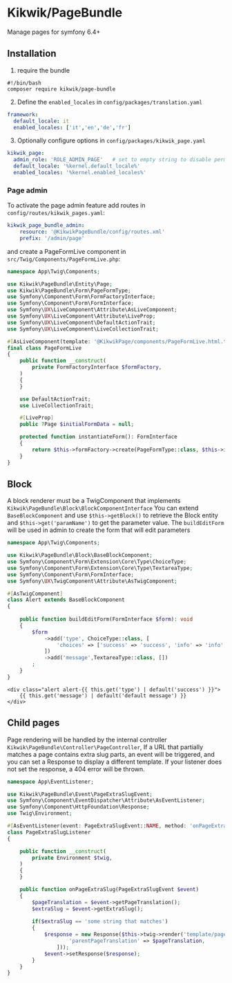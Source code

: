 Kikwik/PageBundle
=================

Manage pages for symfony 6.4+

## Installation

1. require the bundle

```console
#!/bin/bash
composer require kikwik/page-bundle
```

2. Define the `enabled_locales` in `config/packages/translation.yaml`

```yaml
framework:
  default_locale: it
  enabled_locales: ['it','en','de','fr']
```


3. Optionally configure options in `config/packages/kikwik_page.yaml`

```yaml
kikwik_page:
  admin_role: 'ROLE_ADMIN_PAGE'   # set to empty string to disable permission checker
  default_locale: '%kernel.default_locale%'
  enabled_locales: '%kernel.enabled_locales%'
```

### Page admin ###

To activate the page admin feature add routes in `config/routes/kikwik_pages.yaml`:

```yaml
kikwik_page_bundle_admin:
    resource: '@KikwikPageBundle/config/routes.xml'
    prefix: '/admin/page'
```

and create a PageFormLive component in `src/Twig/Components/PageFormLive.php`:

```php
namespace App\Twig\Components;

use Kikwik\PageBundle\Entity\Page;
use Kikwik\PageBundle\Form\PageFormType;
use Symfony\Component\Form\FormFactoryInterface;
use Symfony\Component\Form\FormInterface;
use Symfony\UX\LiveComponent\Attribute\AsLiveComponent;
use Symfony\UX\LiveComponent\Attribute\LiveProp;
use Symfony\UX\LiveComponent\DefaultActionTrait;
use Symfony\UX\LiveComponent\LiveCollectionTrait;

#[AsLiveComponent(template: '@KikwikPage/components/PageFormLive.html.twig')]
final class PageFormLive
{
    public function __construct(
        private FormFactoryInterface $formFactory,
    )
    {
    }

    use DefaultActionTrait;
    use LiveCollectionTrait;

    #[LiveProp]
    public ?Page $initialFormData = null;

    protected function instantiateForm(): FormInterface
    {
        return $this->formFactory->create(PageFormType::class, $this->initialFormData);
    }
}
```


## Block

A block renderer must be a TwigComponent that implements `Kikwik\PageBundle\Block\BlockComponentInterface`
You can extend `BaseBlockComponent` and use `$this->getBlock()` to retrieve the Block entity and `$this->get('paramName')`
to get the parameter value.
The `buildEditForm` will be used in admin to create the form that will edit parameters 

```php
namespace App\Twig\Components;

use Kikwik\PageBundle\Block\BaseBlockComponent;
use Symfony\Component\Form\Extension\Core\Type\ChoiceType;
use Symfony\Component\Form\Extension\Core\Type\TextareaType;
use Symfony\Component\Form\FormInterface;
use Symfony\UX\TwigComponent\Attribute\AsTwigComponent;

#[AsTwigComponent]
class Alert extends BaseBlockComponent
{
   
    public function buildEditForm(FormInterface $form): void
    {
        $form
            ->add('type', ChoiceType::class, [
                'choices' => ['success' => 'success', 'info' => 'info', 'warning' => 'warning', 'danger' => 'danger'],
            ])
            ->add('message',TextareaType::class, [])
        ;
    }
}
```

```twig
<div class="alert alert-{{ this.get('type') | default('success') }}">
    {{ this.get('message') | default('default message') }}
</div>
```

## Child pages

Page rendering will be handled by the internal controller `Kikwik\PageBundle\Controller\PageController`,
If a URL that partially matches a page contains extra slug parts, an event will be triggered, 
and you can set a Response to display a different template. 
If your listener does not set the response, a 404 error will be thrown.

```php
namespace App\EventListener;

use Kikwik\PageBundle\Event\PageExtraSlugEvent;
use Symfony\Component\EventDispatcher\Attribute\AsEventListener;
use Symfony\Component\HttpFoundation\Response;
use Twig\Environment;

#[AsEventListener(event: PageExtraSlugEvent::NAME, method: 'onPageExtraSlug')]
class PageExtraSlugListener
{

    public function __construct(
        private Environment $twig,
    )
    {
    }

    public function onPageExtraSlug(PageExtraSlugEvent $event)
    {
        $pageTranslation = $event->getPageTranslation();
        $extraSlug = $event->getExtraSlug();
        
        if($extraSlug == 'some string that matches')
        {
            $response = new Response($this->twig->render('template/page/childPage.html.twig', [
                    'parentPageTranslation' => $pageTranslation,
                ]));
            $event->setResponse($response);
        }
    }
}
```